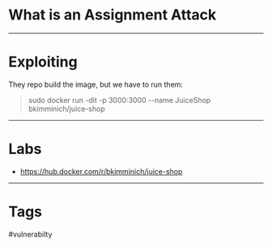 
# What is an Assignment Attack



---

# Exploiting

They repo build the image, but we have to run them:

> sudo docker run -dit -p 3000:3000 --name JuiceShop bkimminich/juice-shop



---
# Labs

- https://hub.docker.com/r/bkimminich/juice-shop


---

# Tags

#vulnerabilty 